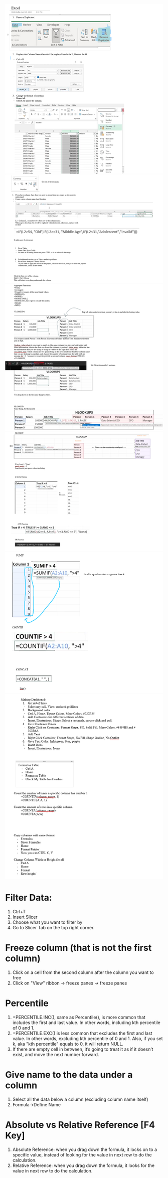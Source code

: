 ![App Screenshot](https://github.com/HaomingChen1998/Portfolio-Project/blob/main/Learning%20Note/Photo/Excel%201.png)
![App Screenshot](https://github.com/HaomingChen1998/Portfolio-Project/blob/main/Learning%20Note/Photo/Excel%202.png)
![App Screenshot](https://github.com/HaomingChen1998/Portfolio-Project/blob/main/Learning%20Note/Photo/Excel%203.png)
![App Screenshot](https://github.com/HaomingChen1998/Portfolio-Project/blob/main/Learning%20Note/Photo/Excel%204.png)
![App Screenshot](https://github.com/HaomingChen1998/Portfolio-Project/blob/main/Learning%20Note/Photo/Excel%205.png)
![App Screenshot](https://github.com/HaomingChen1998/Portfolio-Project/blob/main/Learning%20Note/Photo/Excel%206.png)

# Filter Data:
1. Ctrl+T
2. Insert Slicer
3. Choose what you want to filter by
4. Go to Slicer Tab on the top right corner.

# Freeze column (that is not the first column)
1. Click on a cell from the second column after the column you want to free
2. Click on "View" ribbon -> freeze panes -> freeze panes

# Percentile
1. =PERCENTILE.INC(), same as Percentile(), is more common that includes the first and last value. In other words, including kth percentile of 0 and 1.
2. =PERCENTILE.EXC() is less common that excludes the first and last value. In other words, excluding kth percentile of 0 and 1. Also, if you set k, aka "kth percentile" equals to 0, it will return NULL.
3. If there are empty cell in between, it’s going to treat it as if it doesn’t exist, and move the next number forward.

# Give name to the data under a column
1. Select all the data below a column (excluding column name itself)
2. Formula->Define Name

# Absolute vs Relative Reference [F4 Key]
1. Absolute Reference: when you drag down the formula, it locks on to a specific value, instead of looking for the value in next row to do the calculation.
2. Relative Reference: when you drag down the formula, it looks for the value in next row to do the calculation.
